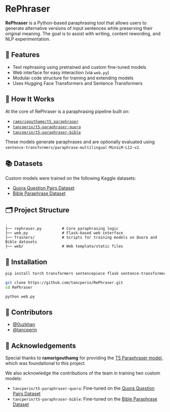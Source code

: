 # RePhraser

**RePhraser** is a Python-based paraphrasing tool that allows users to generate alternative versions of input sentences while preserving their original meaning. The goal is to assist with writing, content rewording, and NLP experimentation.

## 🚀 Features

- Text rephrasing using pretrained and custom fine-tuned models
- Web interface for easy interaction (via `web.py`)
- Modular code structure for training and extending models
- Uses Hugging Face Transformers and Sentence Transformers

## 🧠 How It Works

At the core of RePhraser is a paraphrasing pipeline built on:

- [`ramsrigouthamg/t5_paraphraser`](https://huggingface.co/ramsrigouthamg/t5_paraphraser)
- [`tancperin/t5-paraphraser-quora`](https://huggingface.co/tancperin/t5-paraphraser-quora)
- [`tancperin/t5-paraphraser-bible`](https://huggingface.co/tancperin/t5-paraphraser-bible)

These models generate paraphrases and are optionally evaluated using `sentence-transformers/paraphrase-multilingual-MiniLM-L12-v2`.

## 📚 Datasets

Custom models were trained on the following Kaggle datasets:

- [Quora Question Pairs Dataset](https://www.kaggle.com/datasets/quora/question-pairs-dataset)
- [Bible Paraphrase Dataset](https://www.kaggle.com/datasets/nileedixon/paired-bible-verses-for-semantic-similarity)

## 🗂️ Project Structure

```
.
├── rephraser.py         # Core paraphrasing logic
├── web.py               # Flask-based web interface
├── Trainers/            # Scripts for training models on Quora and Bible datasets
├── web/                 # Web template/static files
```

## 🔧 Installation

```bash
pip install torch transformers sentencepiece flask sentence-transformers

git clone https://github.com/tancperin/RePhraser.git
cd RePhraser

python web.py
```

## 👤 Contributors

- [@0uzkhan](https://github.com/0uzkhan)
- [@tancperin](https://github.com/tancperin)

## 🙏 Acknowledgements

Special thanks to **ramsrigouthamg** for providing the [T5 Paraphraser model](https://huggingface.co/ramsrigouthamg/t5_paraphraser), which was foundational to this project.

We also acknowledge the contributions of the team in training two custom models:

- `tancperin/t5-paraphraser-quora`: Fine-tuned on the [Quora Question Pairs Dataset](https://www.kaggle.com/datasets/quora/question-pairs-dataset)
- `tancperin/t5-paraphraser-bible`: Fine-tuned on the [Bible Paraphrase Dataset](https://www.kaggle.com/datasets/nileedixon/paired-bible-verses-for-semantic-similarity)
